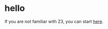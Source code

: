 # hello
If you are not familiar with Z3, you can start [here](https://github.com/Z3Prover/z3/wiki#background).
